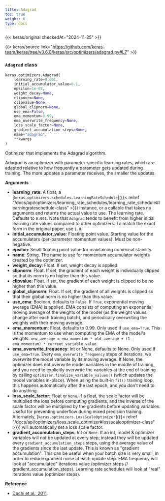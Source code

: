```yaml
---
title: Adagrad
toc: true
weight: 6
type: docs
---
```


{{< keras/original checkedAt="2024-11-25" >}}

{{< keras/source link="https://github.com/keras-team/keras/tree/v3.6.0/keras/src/optimizers/adagrad.py#L7" >}}

### `Adagrad` class

```python
keras.optimizers.Adagrad(
    learning_rate=0.001,
    initial_accumulator_value=0.1,
    epsilon=1e-07,
    weight_decay=None,
    clipnorm=None,
    clipvalue=None,
    global_clipnorm=None,
    use_ema=False,
    ema_momentum=0.99,
    ema_overwrite_frequency=None,
    loss_scale_factor=None,
    gradient_accumulation_steps=None,
    name="adagrad",
    **kwargs
)
```

Optimizer that implements the Adagrad algorithm.

Adagrad is an optimizer with parameter-specific learning rates,
which are adapted relative to how frequently a parameter gets
updated during training. The more updates a parameter receives,
the smaller the updates.

**Arguments**

- **learning_rate**: A float, a
  [`keras.optimizers.schedules.LearningRateSchedule`]({{< relref "/docs/api/optimizers/learning_rate_schedules/learning_rate_schedule#learningrateschedule-class" >}}) instance, or
  a callable that takes no arguments and returns the actual value to
  use. The learning rate. Defaults to `0.001`. Note that `Adagrad`
  tends to benefit from higher initial learning rate values compared
  to other optimizers. To match the exact form in the original paper,
  use `1.0`.
- **initial_accumulator_value**: Floating point value. Starting value for the
  accumulators (per-parameter momentum values). Must be non-negative.
- **epsilon**: Small floating point value for maintaining numerical stability.
- **name**: String. The name to use
  for momentum accumulator weights created by
  the optimizer.
- **weight_decay**: Float. If set, weight decay is applied.
- **clipnorm**: Float. If set, the gradient of each weight is individually
  clipped so that its norm is no higher than this value.
- **clipvalue**: Float. If set, the gradient of each weight is clipped to be
  no higher than this value.
- **global_clipnorm**: Float. If set, the gradient of all weights is clipped
  so that their global norm is no higher than this value.
- **use_ema**: Boolean, defaults to `False`.
  If `True`, exponential moving average
  (EMA) is applied. EMA consists of computing an exponential moving
  average of the weights of the model (as the weight values change
  after each training batch), and periodically overwriting the
  weights with their moving average.
- **ema_momentum**: Float, defaults to 0.99. Only used if `use_ema=True`.
  This is the momentum to use when computing
  the EMA of the model's weights:
  `new_average = ema_momentum * old_average + (1 - ema_momentum) *
current_variable_value`.
- **ema_overwrite_frequency**: Int or None, defaults to None. Only used if
  `use_ema=True`. Every `ema_overwrite_frequency` steps of iterations,
  we overwrite the model variable by its moving average.
  If None, the optimizer
  does not overwrite model variables in the middle of training,
  and you need to explicitly overwrite the variables
  at the end of training by calling
  `optimizer.finalize_variable_values()` (which updates the model
  variables in-place). When using the built-in `fit()` training loop,
  this happens automatically after the last epoch,
  and you don't need to do anything.
- **loss_scale_factor**: Float or `None`. If a float, the scale factor will
  be multiplied the loss before computing gradients, and the inverse
  of the scale factor will be multiplied by the gradients before
  updating variables. Useful for preventing underflow during
  mixed precision training. Alternately,
  [`keras.optimizers.LossScaleOptimizer`]({{< relref "/docs/api/optimizers/loss_scale_optimizer#lossscaleoptimizer-class" >}}) will
  automatically set a loss scale factor.
- **gradient_accumulation_steps**: Int or `None`. If an int, model & optimizer
  variables will not be updated at every step; instead they will be
  updated every `gradient_accumulation_steps` steps, using the average
  value of the gradients since the last update. This is known as
  "gradient accumulation". This can be useful
  when your batch size is very small, in order to reduce gradient
  noise at each update step. EMA frequency will look at "accumulated"
  iterations value (optimizer steps // gradient_accumulation_steps).
  Learning rate schedules will look at "real" iterations value
  (optimizer steps).

**Reference**

- [Duchi et al., 2011](http://www.jmlr.org/papers/volume12/duchi11a/duchi11a.pdf).
